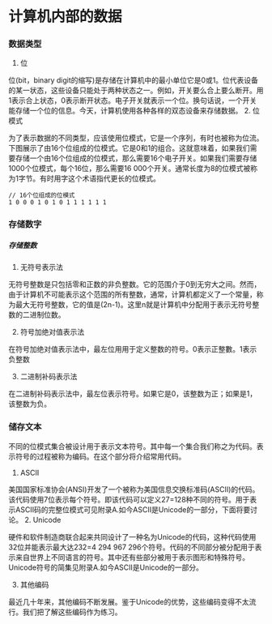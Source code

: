 # 计算机内部的数据
### 数据类型
1. 位

位(bit，binary digit的缩写)是存储在计算机中的最小单位它是0或1。位代表设备的某一状态，这些设备只能处于两种状态之一。例如，开关要么合上要么断开。用1表示合上状态，0表示断开状态。电子开关就表示一个位。换句话说，一个开关能存储一个位的信息。今天，计算机使用各种各样的双态设备来存储数据。
2. 位模式

为了表示数据的不同类型，应该使用位模式，它是一个序列，有时也被称为位流。下图展示了由16个位组成的位模式。它是0和1的组合。这就意味着，如果我们需要存储一个由16个位组成的位模式，那么需要16个电子开关。如果我们需要存储1000个位模式，每个16位，那么需要16 000个开关。通常长度为8的位模式被称为1字节。有时用字这个术语指代更长的位模式。

```
// 16个位组成的位模式
1 0 0 0 1 0 1 0 1 1 1 1 1 1
```
### 存储数字
##### 存储整数
1. 无符号表示法

无符号整数是只包括零和正数的非负整数。它的范围介于0到无穷大之间。然而，由于计算机不可能表示这个范围的所有整数，通常，计算机都定义了一个常量，称为最大无符号整数，它的值是(2n-1)。这里n就是计算机中分配用于表示无符号整数的二进制位数。

2. 符号加绝对值表示法

在符号加绝对值表示法中，最左位用用于定义整数的符号。0表示正整數。1表示负整数

3. 二进制补码表示法

在二进制补码表示法中，最左位表示符号。如果它是0，该整数为正；如果是1，该整数为负。

### 储存文本
不同的位模式集合被设计用于表示文本符号。其中每一个集合我们称之为代码。表示符号的过程被称为编码。在这个部分将介绍常用代码。
1. ASCII

美国国家标准协会(ANSI)开发了一个被称为美国信息交换标准码(ASCII)的代码。该代码使用7位表示每个符号。即该代码可以定义27=128种不同的符号。用于表示ASCII码的完整位模式可见附录A.如今ASCII是Unicode的一部分，下面将要讨论。
2. Unicode

硬件和软件制造商联合起来共同设计了一种名为Unicode的代码，这种代码使用32位并能表示最大达232=4 294 967 296个符号。代码的不同部分被分配用于表示来自世界上不同语言的符号。其中还有些部分被用于表示图形和特殊符号。Unicode符号的简集见附录A.如今ASCII是Unicode的一部分。

3. 其他编码

最近几十年来，其他编码不断发展。鉴于Unicode的优势，这些编码变得不太流行。我们把了解这些编码作为练习。


